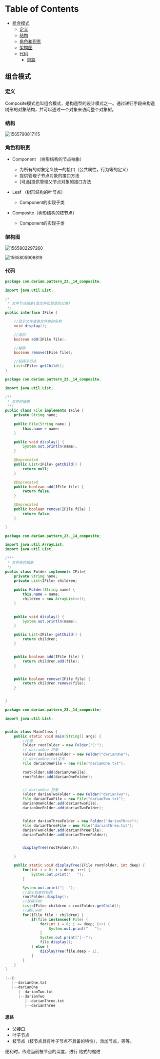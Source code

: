 # Table of Contents

  * [组合模式](#组合模式)
    * [定义](#定义)
    * [结构](#结构)
    * [角色和职责](#角色和职责)
    * [架构图](#架构图)
    * [代码](#代码)
      * [思路](#思路)


## 组合模式

### 定义

​    Composite模式也叫组合模式，是构造型的设计模式之一。通过递归手段来构造树形的对象结构，并可以通过一个对象来访问整个对象树。



### 结构

![1565790817115](assets/1565790817115.png)



### 角色和职责

- Component （树形结构的节点抽象）
  - 为所有的对象定义统一的接口（公共属性，行为等的定义）
  - 提供管理子节点对象的接口方法
  - [可选]提供管理父节点对象的接口方法

- Leaf （树形结构的叶节点）
  - Component的实现子类

- Composite（树形结构的枝节点）
  - Component的实现子类



### 架构图



![1565802297260](assets/1565802297260.png)



![1565805908819](assets/1565805908819.png)



### 代码



```java
package com.darian.pattern_23._14_composite;

import java.util.List;

/*
 * 文件节点抽象(是文件和目录的父类)
 */
public interface IFile {

    //显示文件或者文件夹的名称
    void display();

    //添加
    boolean add(IFile file);

    //移除
    boolean remove(IFile file);

    //获得子节点
    List<IFile> getChild();
}


```



```java
package com.darian.pattern_23._14_composite;

import java.util.List;

/**
 * 文件的抽象
 **/
public class File implements IFile {
	private String name;
	
	public File(String name) {
		this.name = name;
	}

	public void display() {
		System.out.println(name);
	}

	@Deprecated
	public List<IFile> getChild() {
		return null;
	}

	@Deprecated
	public boolean add(IFile file) {
		return false;
	}

	@Deprecated
	public boolean remove(IFile file) {
		return false;
	}

}

```



```java
package com.darian.pattern_23._14_composite;

import java.util.ArrayList;
import java.util.List;

/***
 * 文件夹的抽象
 */
public class Folder implements IFile{
	private String name;
	private List<IFile> children;
	
	public Folder(String name) {
		this.name = name;
		children = new ArrayList<>();
	}
	

	public void display() {
		System.out.println(name);
	}

	public List<IFile> getChild() {
		return children;
	}


	public boolean add(IFile file) {
		return children.add(file);
	}


	public boolean remove(IFile file) {
		return children.remove(file);
	}


}

```



```java
package com.darian.pattern_23._14_composite;

import java.util.List;


public class MainClass {
	public static void main(String[] args) {
		//C盘
		Folder rootFolder = new Folder("C:");
		// darianOne 目录
		Folder darianOneFolder = new Folder("darianOne");
		// darianOne.txt文件
		File darianOneFile = new File("darianOne.txt");

		rootFolder.add(darianOneFile);
		rootFolder.add(darianOneFolder);


		// darianOne 目录
		Folder darianTwoFolder = new Folder("darianTwo");
		File darianTwoFile = new File("darianTwo.txt");
		darianOneFolder.add(darianTwoFile);
		darianOneFolder.add(darianTwoFolder);


		Folder darianThreeFolder = new Folder("darianThree");
		File darianThreeFile = new File("darianThree.txt");
		darianTwoFolder.add(darianThreeFile);
		darianTwoFolder.add(darianThreeFolder);


		displayTree(rootFolder,0);

	}

	public static void displayTree(IFile rootFolder, int deep) {
		for(int i = 0; i < deep; i++) {
			System.out.print("   ");
		}

		System.out.print("|--");
		//显示自身的名称
		rootFolder.display();
		//获得子树
		List<IFile> children = rootFolder.getChild();
		//遍历子树
		for(IFile file : children) {
			if(file instanceof File) {
				for(int i = 0; i <= deep; i++) {
					System.out.print("   ");
				}
				System.out.print("|--");
				file.display();
			} else {
				displayTree(file,deep + 1);
			}
		}
	}
}

```



```c
|--C:
   |--darianOne.txt
   |--darianOne
      |--darianTwo.txt
      |--darianTwo
         |--darianThree.txt
         |--darianThree
```



#### 思路

- 父接口
- 叶子节点
- 枝节点（枝节点具有叶子节点不具备的特性），添加节点，等等。



便利时，传递当前枝节点的深度，进行 格式的缩进



